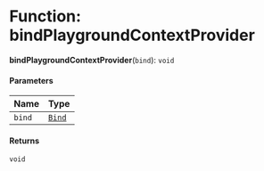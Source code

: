 # Function: bindPlaygroundContextProvider

**bindPlaygroundContextProvider**(`bind`): `void`

#### Parameters

| Name | Type |
| :------ | :------ |
| `bind` | [`Bind`](/en/auto-docs/editor/types/interfaces.Bind.md) |

#### Returns

`void`
